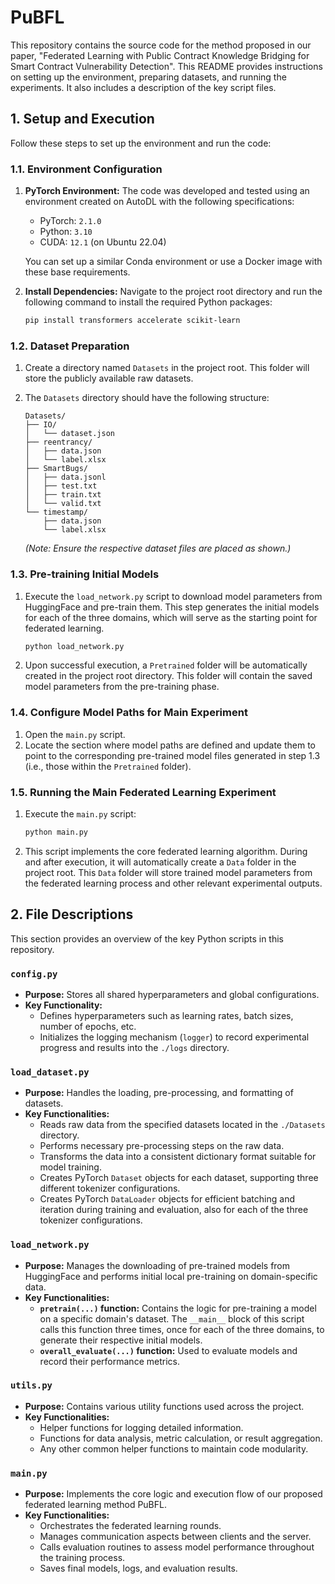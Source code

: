 # PuBFL

This repository contains the source code for the method proposed in our paper, "Federated Learning with Public Contract Knowledge Bridging for Smart Contract Vulnerability Detection". This README provides instructions on setting up the environment, preparing datasets, and running the experiments. It also includes a description of the key script files.

## 1. Setup and Execution

Follow these steps to set up the environment and run the code:

### 1.1. Environment Configuration

1.  **PyTorch Environment:**
    The code was developed and tested using an environment created on AutoDL with the following specifications:
    *   PyTorch: `2.1.0`
    *   Python: `3.10`
    *   CUDA: `12.1` (on Ubuntu 22.04)

    You can set up a similar Conda environment or use a Docker image with these base requirements.

2.  **Install Dependencies:**
    Navigate to the project root directory and run the following command to install the required Python packages:
    ```bash
    pip install transformers accelerate scikit-learn
    ```

### 1.2. Dataset Preparation

1.  Create a directory named `Datasets` in the project root. This folder will store the publicly available raw datasets.
2.  The `Datasets` directory should have the following structure:

    ```
    Datasets/
    ├── IO/
    │   └── dataset.json
    ├── reentrancy/
    │   ├── data.json
    │   └── label.xlsx
    ├── SmartBugs/
    │   ├── data.jsonl
    │   ├── test.txt
    │   ├── train.txt
    │   └── valid.txt
    └── timestamp/
        ├── data.json
        └── label.xlsx
    ```
    *(Note: Ensure the respective dataset files are placed as shown.)*

### 1.3. Pre-training Initial Models

1.  Execute the `load_network.py` script to download model parameters from HuggingFace and pre-train them. This step generates the initial models for each of the three domains, which will serve as the starting point for federated learning.
    ```bash
    python load_network.py
    ```
2.  Upon successful execution, a `Pretrained` folder will be automatically created in the project root directory. This folder will contain the saved model parameters from the pre-training phase.

### 1.4. Configure Model Paths for Main Experiment

1.  Open the `main.py` script.
2.  Locate the section where model paths are defined and update them to point to the corresponding pre-trained model files generated in step 1.3 (i.e., those within the `Pretrained` folder).

### 1.5. Running the Main Federated Learning Experiment

1.  Execute the `main.py` script:
    ```bash
    python main.py
    ```
    
2. This script implements the core federated learning algorithm. During and after execution, it will automatically create a `Data` folder in the project root. This `Data` folder will store trained model parameters from the federated learning process and other relevant experimental outputs.

## 2. File Descriptions

This section provides an overview of the key Python scripts in this repository.

### `config.py`

*   **Purpose:** Stores all shared hyperparameters and global configurations.
*   **Key Functionality:**
    *   Defines hyperparameters such as learning rates, batch sizes, number of epochs, etc.
    *   Initializes the logging mechanism (`logger`) to record experimental progress and results into the `./logs` directory.

### `load_dataset.py`

*   **Purpose:** Handles the loading, pre-processing, and formatting of datasets.
*   **Key Functionalities:**
    *   Reads raw data from the specified datasets located in the `./Datasets` directory.
    *   Performs necessary pre-processing steps on the raw data.
    *   Transforms the data into a consistent dictionary format suitable for model training.
    *   Creates PyTorch `Dataset` objects for each dataset, supporting three different tokenizer configurations.
    *   Creates PyTorch `DataLoader` objects for efficient batching and iteration during training and evaluation, also for each of the three tokenizer configurations.

### `load_network.py`

*   **Purpose:** Manages the downloading of pre-trained models from HuggingFace and performs initial local pre-training on domain-specific data.
*   **Key Functionalities:**
    *   **`pretrain(...)` function:** Contains the logic for pre-training a model on a specific domain's dataset. The `__main__` block of this script calls this function three times, once for each of the three domains, to generate their respective initial models.
    *   **`overall_evaluate(...)` function:** Used to evaluate models and record their performance metrics.

### `utils.py`

*   **Purpose:** Contains various utility functions used across the project.
*   **Key Functionalities:**
    *   Helper functions for logging detailed information.
    *   Functions for data analysis, metric calculation, or result aggregation.
    *   Any other common helper functions to maintain code modularity.

### `main.py`

*   **Purpose:** Implements the core logic and execution flow of our proposed federated learning method PuBFL.
*   **Key Functionalities:**
    *   Orchestrates the federated learning rounds.
    *   Manages communication aspects between clients and the server.
    *   Calls evaluation routines to assess model performance throughout the training process.
    *   Saves final models, logs, and evaluation results.
